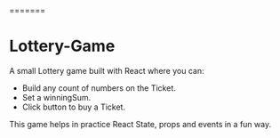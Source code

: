 =======

# Lottery-Game

A small Lottery game built with React where you can:

- Build any count of numbers on the Ticket.
- Set a winningSum.
- Click button to buy a Ticket.

This game helps in practice React State, props and events in a fun way.
